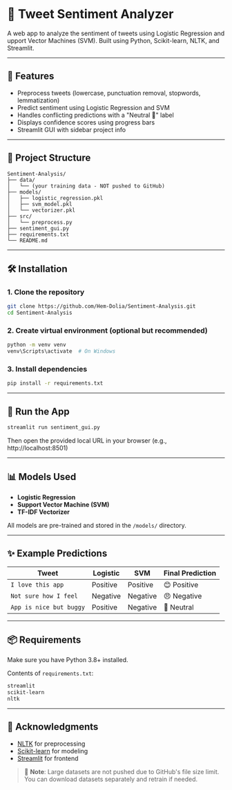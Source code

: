 # 🧠 Tweet Sentiment Analyzer

A web app to analyze the sentiment of tweets using Logistic Regression and upport Vector Machines (SVM). Built using Python, Scikit-learn, NLTK, and Streamlit.

---

## 🚀 Features

- Preprocess tweets (lowercase, punctuation removal, stopwords, lemmatization)
- Predict sentiment using Logistic Regression and SVM
- Handles conflicting predictions with a "Neutral 🤔" label
- Displays confidence scores using progress bars
- Streamlit GUI with sidebar project info

---

## 📁 Project Structure

```
Sentiment-Analysis/
├── data/
│   └── (your training data - NOT pushed to GitHub)
├── models/
│   ├── logistic_regression.pkl
│   ├── svm_model.pkl
│   └── vectorizer.pkl
├── src/
│   └── preprocess.py
├── sentiment_gui.py
├── requirements.txt
└── README.md
```

---

## 🛠 Installation

### 1. Clone the repository
```bash
git clone https://github.com/Hem-Dolia/Sentiment-Analysis.git
cd Sentiment-Analysis
```

### 2. Create virtual environment (optional but recommended)
```bash
python -m venv venv
venv\Scripts\activate  # On Windows
```

### 3. Install dependencies
```bash
pip install -r requirements.txt
```

---

## 🧪 Run the App

```bash
streamlit run sentiment_gui.py
```

Then open the provided local URL in your browser (e.g., http://localhost:8501)

---

## 📊 Models Used

- **Logistic Regression**
- **Support Vector Machine (SVM)**
- **TF-IDF Vectorizer**

All models are pre-trained and stored in the `/models/` directory.

---

## ✨ Example Predictions

| Tweet                       | Logistic | SVM    | Final Prediction |
|----------------------------|----------|--------|------------------|
| `I love this app`          | Positive | Positive | 😊 Positive     |
| `Not sure how I feel`      | Negative | Negative | 😠 Negative     |
| `App is nice but buggy`    | Positive | Negative | 🤔 Neutral      |

---

## 📦 Requirements

Make sure you have Python 3.8+ installed.

Contents of `requirements.txt`:

```txt
streamlit
scikit-learn
nltk
```

---

## 📝 Acknowledgments

- [NLTK](https://www.nltk.org/) for preprocessing
- [Scikit-learn](https://scikit-learn.org/) for modeling
- [Streamlit](https://streamlit.io/) for frontend


> 🚫 **Note**: Large datasets are not pushed due to GitHub's file size limit. You can download datasets separately and retrain if needed.
